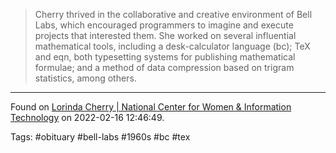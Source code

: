 > Cherry thrived in the collaborative and creative environment of Bell Labs, which encouraged programmers to imagine and execute projects that interested them. She worked on several influential mathematical tools, including a desk-calculator language (bc); TeX and eqn, both typesetting systems for publishing mathematical formulae; and a method of data compression based on trigram statistics, among others.

---
Found on [Lorinda Cherry | National Center for Women & Information Technology](https://ncwit.org/profile/lorinda-cherry/) on 2022-02-16 12:46:49.

Tags: #obituary #bell-labs #1960s #bc #tex
